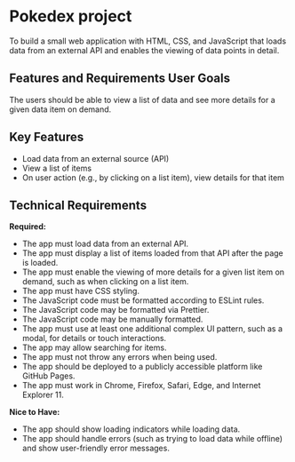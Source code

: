 # Pokedex project

To build a small web application with HTML, CSS, and JavaScript that loads data from an external API and enables the viewing of data points in detail.

## Features and Requirements User Goals

The users should be able to view a list of data and see more details for a given data item on demand.

## Key Features

* Load data from an external source (API)
* View a list of items
* On user action (e.g., by clicking on a list item), view details for that item

## Technical Requirements

**Required:**
* The app must load data from an external API.
* The app must display a list of items loaded from that API after the page is loaded.
* The app must enable the viewing of more details for a given list item on demand, such as when clicking on a list item.
* The app must have CSS styling.
* The JavaScript code must be formatted according to ESLint rules.
* The JavaScript code may be formatted via Prettier.
* The JavaScript code may be manually formatted.
* The app must use at least one additional complex UI pattern, such as a modal, for details or touch interactions.
* The app may allow searching for items.
* The app must not throw any errors when being used.
* The app should be deployed to a publicly accessible platform like GitHub Pages.
* The app must work in Chrome, Firefox, Safari, Edge, and Internet Explorer 11.

**Nice to Have:**
* The app should show loading indicators while loading data.
* The app should handle errors (such as trying to load data while offline) and show user-friendly error messages.

